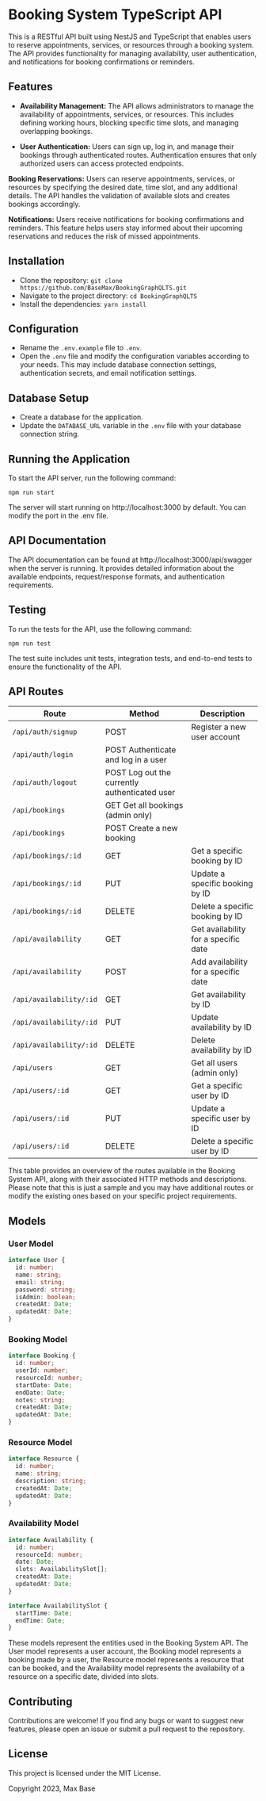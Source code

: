 # Booking System TypeScript API

This is a RESTful API built using NestJS and TypeScript that enables users to reserve appointments, services, or resources through a booking system. The API provides functionality for managing availability, user authentication, and notifications for booking confirmations or reminders.

## Features

- **Availability Management:** The API allows administrators to manage the availability of appointments, services, or resources. This includes defining working hours, blocking specific time slots, and managing overlapping bookings.

- **User Authentication:** Users can sign up, log in, and manage their bookings through authenticated routes. Authentication ensures that only authorized users can access protected endpoints.

**Booking Reservations:** Users can reserve appointments, services, or resources by specifying the desired date, time slot, and any additional details. The API handles the validation of available slots and creates bookings accordingly.

**Notifications:** Users receive notifications for booking confirmations and reminders. This feature helps users stay informed about their upcoming reservations and reduces the risk of missed appointments.

## Installation

- Clone the repository: `git clone https://github.com/BaseMax/BookingGraphQLTS.git`
- Navigate to the project directory: `cd BookingGraphQLTS`
- Install the dependencies: `yarn install`

## Configuration

- Rename the `.env.example` file to `.env`.
- Open the `.env` file and modify the configuration variables according to your needs. This may include database connection settings, authentication secrets, and email notification settings.

## Database Setup

- Create a database for the application.
- Update the `DATABASE_URL` variable in the `.env` file with your database connection string.

## Running the Application

To start the API server, run the following command:

```
npm run start
```

The server will start running on http://localhost:3000 by default. You can modify the port in the .env file.

## API Documentation

The API documentation can be found at http://localhost:3000/api/swagger when the server is running. It provides detailed information about the available endpoints, request/response formats, and authentication requirements.

## Testing

To run the tests for the API, use the following command:

```
npm run test
```

The test suite includes unit tests, integration tests, and end-to-end tests to ensure the functionality of the API.

## API Routes

| Route |	Method |	Description |
| ----- | ------ | ------------ |
| `/api/auth/signup` |	POST |	Register a new user account |
| `/api/auth/login` |	POST	Authenticate and log in a user |
| `/api/auth/logout` |	POST	Log out the currently authenticated user |
| `/api/bookings` |	GET	Get all bookings (admin only) |
| `/api/bookings` |	POST	Create a new booking |
| `/api/bookings/:id` |	GET |	Get a specific booking by ID |
| `/api/bookings/:id` |	PUT |	Update a specific booking by ID |
| `/api/bookings/:id` |	DELETE |	Delete a specific booking by ID |
| `/api/availability` |	GET |	Get availability for a specific date |
| `/api/availability` |	POST | Add availability for a specific date |
| `/api/availability/:id` |	GET |	Get availability by ID |
| `/api/availability/:id` |	PUT |	Update availability by ID |
| `/api/availability/:id` |	DELETE |	Delete availability by ID |
| `/api/users` |	GET |	Get all users (admin only) |
| `/api/users/:id` |	GET |	Get a specific user by ID |
| `/api/users/:id` |	PUT |	Update a specific user by ID |
| `/api/users/:id` |	DELETE |	Delete a specific user by ID |

This table provides an overview of the routes available in the Booking System API, along with their associated HTTP methods and descriptions. Please note that this is just a sample and you may have additional routes or modify the existing ones based on your specific project requirements.

## Models

### User Model

```typescript
interface User {
  id: number;
  name: string;
  email: string;
  password: string;
  isAdmin: boolean;
  createdAt: Date;
  updatedAt: Date;
}
```

### Booking Model

```typescript
interface Booking {
  id: number;
  userId: number;
  resourceId: number;
  startDate: Date;
  endDate: Date;
  notes: string;
  createdAt: Date;
  updatedAt: Date;
}
```

### Resource Model

```typescript
interface Resource {
  id: number;
  name: string;
  description: string;
  createdAt: Date;
  updatedAt: Date;
}
```

### Availability Model

```typescript
interface Availability {
  id: number;
  resourceId: number;
  date: Date;
  slots: AvailabilitySlot[];
  createdAt: Date;
  updatedAt: Date;
}

interface AvailabilitySlot {
  startTime: Date;
  endTime: Date;
}
```

These models represent the entities used in the Booking System API. The User model represents a user account, the Booking model represents a booking made by a user, the Resource model represents a resource that can be booked, and the Availability model represents the availability of a resource on a specific date, divided into slots.

## Contributing

Contributions are welcome! If you find any bugs or want to suggest new features, please open an issue or submit a pull request to the repository.

## License

This project is licensed under the MIT License.

Copyright 2023, Max Base

